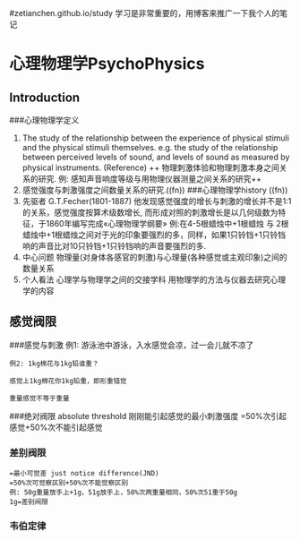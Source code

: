#zetianchen.github.io/study
学习是非常重要的，用博客来推广一下我个人的笔记

# 心理物理学PsychoPhysics
## Introduction
###心理物理学定义
1. The study of the relationship between the experience of physical stimuli and the physical stimuli themselves. e.g. the study of the relationship between perceived levels of sound, and levels of sound as measured by physical instruments. (Reference)
	++ 物理刺激体验和物理刺激本身之间关系的研究. 例: 感知声音响度等级与用物理仪器测量之间关系的研究++
2. 感觉强度与刺激强度之间数量关系的研究.((fn))
###心理物理学history ((fn))
1. 先驱者 G.T.Fecher(1801-1887)
	他发现感觉强度的增长与刺激的增长并不是1:1的关系，感觉强度按算术级数增长, 而形成对照的刺激增长是以几何级数为特征，于1860年编写完成«心理物理学纲要»
	例:在4-5根蜡烛中+1根蜡烛 与 2根蜡烛中+1根蜡烛之间对于光的印象要强烈的多，同样，如果1只铃铛+1只铃铛响的声音比对10只铃铛+1只铃铛响的声音要强烈的多.
2. 中心问题
	物理量(对身体各感官的刺激)与心理量(各种感觉或主观印象)之间的数量关系
3. 个人看法
	心理学与物理学之间的交接学科
	用物理学的方法与仪器去研究心理学的内容

## 感觉阀限
###感觉与刺激
	例1: 游泳池中游泳，入水感觉会凉，过一会儿就不凉了
	
	例2: 1kg棉花与1kg铅谁重？
	
	感觉上1kg棉花你1kg铅重，即形重错觉
	
	重量感觉不等于重量
	
###绝对阀限 absolute threshold
	刚刚能引起感觉的最小刺激强度
	=50%次引起感觉+50%次不能引起感觉
	
### 差别阀限
	=最小可觉差 just notice difference(JND)
	=50%次可觉察区别+50%次不能觉察区别
	例: 50g重量放手上+1g，51g放手上，50%次两重量相同，50%次51重于50g 
	1g=差别阀限
	
### 韦伯定律
